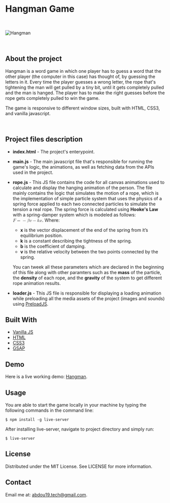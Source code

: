 # Hangman Game

</br>

![Hangman](https://i.ibb.co/ThFP6LJ/Hangman.png)

</br>

## About the project

Hangman is a word game in which one player has to guess a word that the other player (the computer in this case) has thought of, by guessing the letters in it. Every time the player guesses a wrong letter, the rope that's tightening the man will get pulled by a tiny bit, until it gets completely pulled and the man is hanged. The player has to make the right guesses before the rope gets completely pulled to win the game.

The game is responsive to different window sizes, built with HTML, CSS3, and vanilla javascript.

</br>

## Project files description

- **index.html** - The project's enterypoint.
- **main.js** - The main javascript file that's responsible for running the game's logic, the animations, as well as fetching data from the APIs used in the project.
- **rope.js** - This JS file contains the code for all canvas animations used to calculate and display the hanging animation of the person. The file mainly contains the logic that simulates the motion of a rope, which is the implementation of simple particle system that uses the physics of a spring force applied to each two connected particles to simulate the tension a real rope. The spring force  is calculated using **Hooke's Law** with a spring-damper system which is modeled as follows:  **<math xmlns="http://www.w3.org/1998/Math MathML">
  <mi>F</mi>
  <mo>=</mo>
  <mo>&#x2212;</mo>
  <mi>&#x3B2;</mi>
  <mi>v</mi>
  <mo>&#x2212;</mo>
  <mi>k</mi>
  <mi>x</mi>
</math>**. Where:
    * **x** is the vector displacement of the end of the spring from it’s equilibrium position.
    * **k** is  a constant describing the tightness of the spring.
    * **b** is the coefficient of damping.
    * **v** is the relative velocity between the two points connected by the spring.

    You can tweek all these parameters which are declared in the beginning of this file along with other paramters such as the **mass** of the particle, the **density** of each rope, and the **gravity** of the system to get different rope animation results.
- **loader.js** - This JS file is responsible for displaying a loading animation while preloading all the media assets of the project (images and sounds) using [PreloadJS](https://createjs.com/preloadjs).

## Built With

- [Vanilla JS](https://developer.mozilla.org/en-US/docs/Web/JavaScript)
- [HTML](https://developer.mozilla.org/en-US/docs/Web/HTML)
- [CSS3](https://developer.mozilla.org/en-US/docs/Web/CSS)
- [GSAP](https://greensock.com/gsap/)

## Demo
Here is a live working demo: [Hangman](www.hangman-js.epizy.com).

## Usage
You are able to start the game locally in your machine by typing the following commands in the command line:

    $ npm install -g live-server

After installing live-server, navigate to project directory and simply run:

    $ live-server

## License

Distributed under the MIT License. See LICENSE for more information.

## Contact

Email me at: abdou19.tech@gmail.com.
